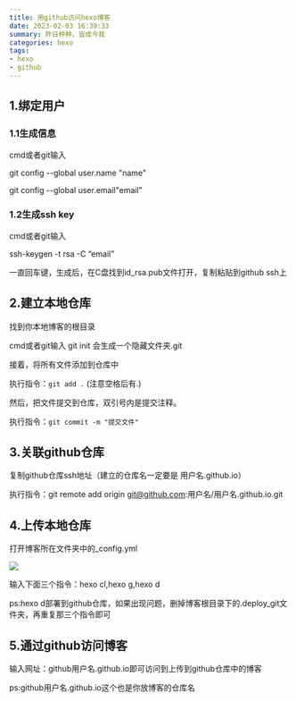 ```yaml
---
title: 用github访问hexo博客
date: 2023-02-03 16:39:33
summary: 昨日种种，皆成今我
categories: hexo 
tags: 
- hexo
- github
---
```


## 1.绑定用户

### 1.1生成信息

cmd或者git输入 

git config --global user.name "name"

git config --global user.email"email"

### 1.2生成ssh key

cmd或者git输入 

ssh-keygen -t rsa -C “email” 

一直回车键，生成后，在C盘找到id_rsa.pub文件打开，复制粘贴到github ssh上

## 2.建立本地仓库

找到你本地博客的根目录

cmd或者git输入  git init 会生成一个隐藏文件夹.git

接着，将所有文件添加到仓库中

执行指令：`git add .` (注意空格后有.)

然后，把文件提交到仓库，双引号内是提交注释。

执行指令：`git commit -m "提交文件"`

## 3.关联github仓库

复制github仓库ssh地址（建立的仓库名一定要是 用户名.github.io）

执行指令：git remote add origin git@github.com:用户名/用户名.github.io.git

## 4.上传本地仓库

打开博客所在文件夹中的_config.yml

![](github1.png)

输入下面三个指令：hexo cl,hexo g,hexo d

ps:hexo d部署到github仓库，如果出现问题，删掉博客根目录下的.deploy_git文件夹，再重复那三个指令即可

## 5.通过github访问博客

输入网址：github用户名.github.io即可访问到上传到github仓库中的博客

ps:github用户名.github.io这个也是你放博客的仓库名









